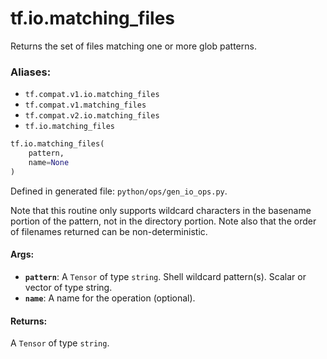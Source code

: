 <div itemscope itemtype="http://developers.google.com/ReferenceObject">
<meta itemprop="name" content="tf.io.matching_files" />
<meta itemprop="path" content="Stable" />
</div>

# tf.io.matching_files

Returns the set of files matching one or more glob patterns.

### Aliases:

* `tf.compat.v1.io.matching_files`
* `tf.compat.v1.matching_files`
* `tf.compat.v2.io.matching_files`
* `tf.io.matching_files`

``` python
tf.io.matching_files(
    pattern,
    name=None
)
```



Defined in generated file: `python/ops/gen_io_ops.py`.

<!-- Placeholder for "Used in" -->

Note that this routine only supports wildcard characters in the
basename portion of the pattern, not in the directory portion.
Note also that the order of filenames returned can be non-deterministic.

#### Args:


* <b>`pattern`</b>: A `Tensor` of type `string`.
  Shell wildcard pattern(s). Scalar or vector of type string.
* <b>`name`</b>: A name for the operation (optional).


#### Returns:

A `Tensor` of type `string`.
